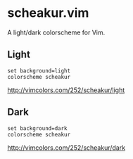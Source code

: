# scheakur.vim

A light/dark colorscheme for Vim.

## Light

```vim
set background=light
colorscheme scheakur
```

http://vimcolors.com/252/scheakur/light

## Dark

```vim
set background=dark
colorscheme scheakur
```

http://vimcolors.com/252/scheakur/dark
